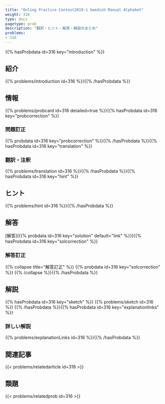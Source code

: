 ```yaml
---
title: "Onling Practice Contest2019-1 Swedish Manual Alphabet"
weight: 316
type: docs
pagetype: prob
description: "翻訳・ヒント・解答・解説のまとめ"
problems: 
- 316
---
```


{{% hasProbdata id=316 key="introduction" %}}

## 紹介

{{% problems/introduction id=316 %}}{{% /hasProbdata %}}

## 情報

{{% problems/probcard id=316 detailed=true %}}{{% hasProbdata id=316 key="probcorrection" %}}

### 問題訂正

{{% probdata id=316 key="probcorrection" %}}{{% /hasProbdata %}}{{% hasProbdata id=316 key="translation" %}}

### 翻訳・注釈

{{% problems/translation id=316 %}}{{% /hasProbdata %}}{{% hasProbdata id=316 key="hint" %}}

## ヒント

{{% problems/hint id=316 %}}{{% /hasProbdata %}}

## 解答

[解答]({{% probdata id=316 key="solution" default="link" %}}){{% hasProbdata id=316 key="solcorrection" %}}

### 解答訂正

{{% collapse title="解答訂正" %}}
{{% probdata id=316 key="solcorrection" %}}
{{% /collapse %}}{{% /hasProbdata %}}

## 解説

{{% hasProbdata id=316 key="sketch" %}}
{{% problems/sketch id=316 %}}
{{% /hasProbdata %}}{{% hasProbdata id=316 key="explanationlinks" %}}

### 詳しい解説

{{% problems/explanationLinks id=316 %}}{{% /hasProbdata %}}

## 関連記事

{{< problems/relatedarticle id=316 >}}

## 類題

{{< problems/relatedprob id=316 >}}
